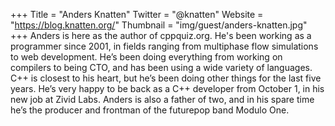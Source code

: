 +++
Title = "Anders Knatten"
Twitter = "@knatten"
Website = "https://blog.knatten.org/"
Thumbnail = "img/guest/anders-knatten.jpg"
+++
Anders is here as the author of cppquiz.org. He's been working as a programmer since 2001, in fields ranging from multiphase flow simulations to web development. He’s been doing everything from working on compilers to being CTO, and has been using a wide variety of languages. C++ is closest to his heart, but he’s been doing other things for the last five years. He’s very happy to be back as a C++ developer from October 1, in his new job at Zivid Labs. Anders is also a father of two, and in his spare time he’s the producer and frontman of the futurepop band Modulo One.